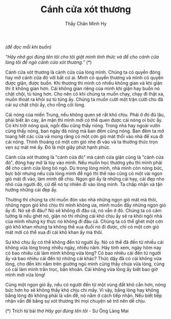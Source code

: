 ﻿---
title: Cánh cửa xót thương
author: Thầy Chân Minh Hy
---

*(để đọc mỗi khi buồn)*

*“Hãy nhớ gọi đúng tên tôi*
*cho tôi giật mình tỉnh thức*
*và để cho cánh cửa lòng tôi để ngỏ*
*cánh cửa xót thương.”* (\*)

Cánh cửa xót thương là cánh cửa của lòng mình. Chúng ta có quyền đóng hay mở cánh cửa đó với bất cứ ai. Mình có quyền thương và mình có quyền được giận, được buồn. Khi thương thì mình có nhiều không gian và khi giận thì ít không gian hơn. Cái không gian riêng của mình khi giận hay buồn nó chật chội, tù túng hơn. Cho nên có khi chúng ta muốn chạy, chạy đi thật xa, muốn thoát ra khỏi sự tù túng ấy. Chúng ta muốn cười một trận cười cho đã cái sự chật chội ấy, cho rỗng cõi lòng. 

Cái nóng của miền Trung, nếu không quen sẽ rất khó chịu. Phải ở đó đủ lâu, phải biết ăn cay, ăn mặn thì mình mới có thể quen được cái nóng oi bức ấy. Có khi trời nóng quá, ngồi đâu cũng thấy nóng. Trong nhà hay ngoài vườn cũng thấy nóng, ban ngày đã nóng mà ban đêm cũng nóng. Ban đêm ta mở toang hết các cửa và mong rằng có một cơn gió mát thổi vào nhà để xua đi cái nóng. Thỉnh thoảng có một cơn gió nhẹ đi vào và ta thưởng thức trọn vẹn sự mát mẻ ấy. Đó là một giây phút hạnh phúc. 

Cánh cửa xót thương là "cánh cửa đó" mà cánh cửa giận cũng là "cánh cửa đó", đóng hay mở là tùy vào mình. Nếu muốn học thương yêu thì mình phải để cho cánh cửa lòng bỏ ngỏ. Dù trong lòng mình, nhà mình còn nóng bức, bực bội nhưng nếu cửa lòng mình để ngỏ thì thế nào cũng có một vài ngọn gió mát đi vào, làm mình dễ chịu. Ngọn gió ấy là những cái hay, cái đẹp nho nhỏ của người đó, cứ để nó tự nhiên đi vào lòng mình. Ta chấp nhận và tận hưởng những cái đẹp ấy. 

Thường thì chúng ta chỉ muốn đón vào nhà những ngọn gió mát mà thôi, những ngọn gió khó chịu thì mình không ưa, mình muốn đẩy những ngọn gió ấy đi. Nó sẽ đi đâu? Nó sẽ không đi đâu cả, nó vẫn ở đó. Chúng ta có cảm tưởng là nếu ghét nó, giận nó thì những cái khó chịu ấy sẽ ra khỏi ngôi nhà của mình nhưng kỳ thực nó không đi đâu cả. Chúng ta có thể ghét một cơn gió khô khan nhưng ta không thể xua đuổi nó đi được, chỉ có một cơn gió mát mới có thể xua đi cái khô khan ấy mà thôi.  

Sự khó chịu ấy có thể không đến từ người ấy. Nó có thể đã đến từ nhiều cái không vừa lòng trong nhiều ngày, nhiều năm. Hãy tính xem, ngày hôm nay có bao nhiêu cái làm mình không vừa lòng? Có bao nhiêu cái đến từ người ấy và bao nhiêu cái đến từ những cái khác? Thức dậy đã có cái không vừa lòng, cho đến khi nằm trên giường ngủ mình cũng thấy chưa vừa lòng, cũng có cái làm mình trằn trọc, băn khoăn. Cái không vừa lòng ấy biết bao giờ mình mới vừa lòng! 

Cùng một ngọn gió ấy, nếu có người đến từ một vùng đất khô cằn hơn, nóng bức hơn họ sẽ không thấy khó chịu chi mấy. Vì vậy, bằng lòng hay không bằng lòng đó không phải là vấn đề, nó nằm ở cách tiếp nhận. Nếu biết tiếp nhận vấn đề bằng sự xót thương thì mọi chuyện sẽ trở nên dễ chịu. 

(\*) Trích từ bài thơ *Hãy gọi đúng tên tôi* - Sư Ông Làng Mai